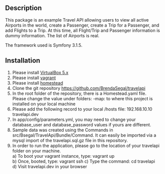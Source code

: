 ## Description

This package is an example Travel API allowing users to view all active Airports in the world, create a Passenger, create a Trip for a Passenger, and add Flights to a Trip. At this time, all Flight/Trip and Passenger information is dummy information.  The list of Airports is real.

The framework used is Symfony 3.1.5.

## Installation

1) Please install <a href="https://www.virtualbox.org/wiki/Downloads" target="_blank">VirtualBox 5.x</a>
2) Please install <a href="https://www.vagrantup.com/docs/installation/" target="_blank">vagrant</a> 
3) Please install <a href="https://laravel.com/docs/5.3/homestead#installation-and-setup" target="_blank">homestead</a> 
4) Clone the git repository <a href="https://github.com/BrendaSegal/travelapi" target="_blank">https://github.com/BrendaSegal/travelapi</a>
5) In the root folder of the repository, there is a Homestead.yaml file.  Please change the value under folders: -map: to where this project is installed on your local machine
6) Please add the following record to your local /hosts file:
    192.168.10.10 travelapi.dev
7) In app/config/parameters.yml, you may need to change your database_user and database_password values if yours are different.
8) Sample data was created using the Commands in src/Bsegal/TravelApi/Bundle/Command.  It can easily be imported via a mysql import of the travelapi.sql.gz file in this repository.
9) In order to run the application, please go to the location of your travelapi folder on your machine.  
 a) To boot your vagrant instance, type: vagrant up  
 b) Once, booted, type: vagrant ssh
 c) Type the command: cd travelapi
 d) Visit travelapi.dev in your browser